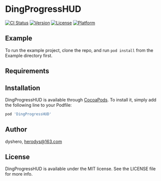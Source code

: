 # DingProgressHUD

[![CI Status](https://img.shields.io/travis/dyshero/DingProgressHUD.svg?style=flat)](https://travis-ci.org/dyshero/DingProgressHUD)
[![Version](https://img.shields.io/cocoapods/v/DingProgressHUD.svg?style=flat)](https://cocoapods.org/pods/DingProgressHUD)
[![License](https://img.shields.io/cocoapods/l/DingProgressHUD.svg?style=flat)](https://cocoapods.org/pods/DingProgressHUD)
[![Platform](https://img.shields.io/cocoapods/p/DingProgressHUD.svg?style=flat)](https://cocoapods.org/pods/DingProgressHUD)

## Example

To run the example project, clone the repo, and run `pod install` from the Example directory first.

## Requirements

## Installation

DingProgressHUD is available through [CocoaPods](https://cocoapods.org). To install
it, simply add the following line to your Podfile:

```ruby
pod 'DingProgressHUD'
```

## Author

dyshero, herodys@163.com

## License

DingProgressHUD is available under the MIT license. See the LICENSE file for more info.
